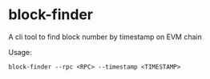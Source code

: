 # block-finder

A cli tool to find block number by timestamp on EVM chain

Usage:
```
block-finder --rpc <RPC> --timestamp <TIMESTAMP>
```